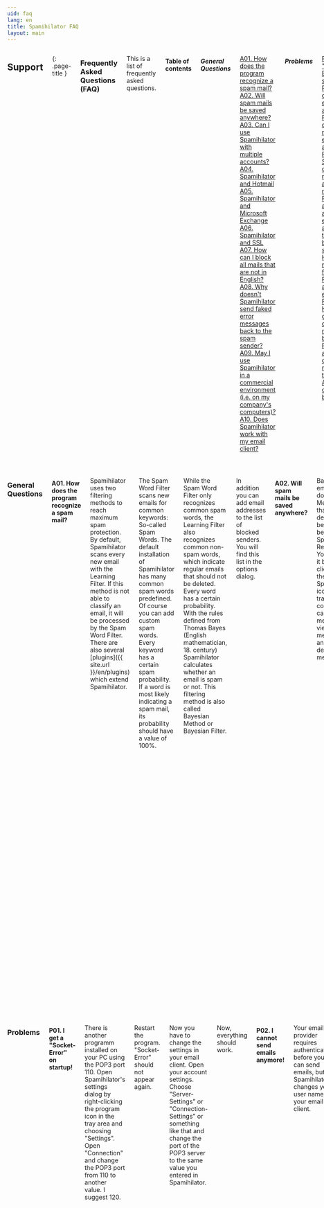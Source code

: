 ```yaml
---
uid: faq
lang: en
title: Spamihilator FAQ
layout: main
---
```


<div class="row">
<div class="twelve columns" markdown="1">

## Support
{: .page-title }

### Frequently Asked Questions (FAQ)

This is a list of frequently asked questions.

#### Table of contents

##### General Questions

[A01. How does the program recognize a spam mail?](#a01)  
[A02. Will spam mails be saved anywhere?](#a02)  
[A03. Can I use Spamihilator with multiple accounts?](#a03)  
[A04. Spamihilator and Hotmail](#a04)  
[A05. Spamihilator and Microsoft Exchange](#a05)  
[A06. Spamihilator and SSL](#a06)  
[A07. How can I block all mails that are not in English?](#a07)  
[A08. Why doesn't Spamihilator send faked error messages back to the spam sender?](#a08)  
[A09. May I use Spamihilator in a commercial environment (i.e. on my company's computers)?](#a09)  
[A10. Does Spamihilator work with my email client?](#a10)  

##### Problems

[P01. I get a "Socket-Error" on startup!](#p01)  
[P02. I cannot send emails anymore!](#p02)  
[P03. I cannot receive emails anymore!](#p03)  
[P04. Spamihilator doesn’t recognize any spam mail](#p04)  
[P05. I accidentally added an email address to the list of blocked senders. How can I remove it from there?](#p05)  
[P06. I accidentally emptied the Recycle Bin. How can I get a certain message back?](#p06)  
[P07. I accidentally deleted a mail from the Training Area. How can I get it back?](#p07)  

</div>
</div>

<div class="row">
<div class="twelve columns">
<hr>
</div>
</div>

<div class="row">
<div class="twelve columns" markdown="1">

### General Questions

#### <a id="a01"></a>A01. How does the program recognize a spam mail?

Spamihilator uses two filtering methods to reach maximum spam protection. By default,
Spamihilator scans every new email with the Learning Filter. If this method is not
able to classify an email, it will be processed by the Spam Word Filter.
There are also several [plugins]({{ site.url }}/en/plugins) which extend Spamihilator.

The Spam Word Filter scans new emails for common keywords: So-called Spam Words.
The default installation of Spamihilator has many common spam words predefined. Of
course you can add custom spam words. Every keyword has a certain spam probability.
If a word is most likely indicating a spam mail, its probability should have a value of 100%.

While the Spam Word Filter only recognizes common spam words, the Learning Filter
also recognizes common non-spam words, which indicate regular emails that should
not be deleted. Every word has a certain probability. With the rules defined from
Thomas Bayes (English mathematician, 18. century) Spamihilator calculates whether an
email is spam or not. This filtering method is also called Bayesian Method or Bayesian Filter.

In addition you can add email addresses to the list of blocked senders. You will
find this list in the options dialog.

#### <a id="a02"></a>A02. Will spam mails be saved anywhere?

Basically all emails will be downloaded. Messages, that are declared to
be spam, will be saved in Spamihilator's Recycle Bin. You can open it by
right-clicking on the Spamihilator icon in your tray. Of course you
can undelete messages, view messages and finally delete messages.

Spamihilator takes care of the recycle bin's content size. Old messages will be
deleted automatically.

#### <a id="a03"></a>A03. Can I use Spamihilator with multiple accounts?

Yes. The Setup Wizard automatically configures all accounts. Click on
"Start/Programs/Spamihilator/Setup-Wizard" to set up each account.

If the Setup Wizard doesn't find one of your accounts you will have to
configure it manually. Please read the help files:  
<http://wiki.spamihilator.com/doku.php?id=en:configclient>

#### <a id="a04"></a>A04. Spamihilator and Hotmail

Spamihilator only supports POP3 and IMAP at this moment. Unfortunately,
Hotmail doesn't work with these protocols.

#### <a id="a05"></a>A05. Spamihilator and Microsoft Exchange

Spamihilator only supports POP3 and IMAP at this moment. You have to configure your
Microsoft Exchange-Server to use one of these protocols.

#### <a id="a06"></a>A06. Spamihilator and SSL

Spamihilator support secure connections over TLS/SSL. Enable the option "Automatically use SSL/TLS
if available" in Spamihilator's settings window ("Connections/SSL/TLS"). The program will
automatically try to establish a secure connection. If this does not work, Spamihilator will
use an unencrypted connection.

Older versions of Spamihilator (before 0.9.8) do not support SSL. Please disable
this feature in your mail client or [download]({{ site.url }}/en/download) the
latest program version.

#### <a id="a07"></a>A07. How can I block all mails which are not in English?

Use the Training Area frequently and mark all messages which are not English
as Spam and the other ones as Non-spam. Eventually the program will learn
to differentiate between English and other languages and so it will be able
to block all foreign mails.

#### <a id="a08"></a>A08. Why doesn’t Spamihilator send faked error messages back to the spam sender?

It seems to be a nice idea to send faked error messages back to the spam sender,
so that he might think the respective mail account does not exist or that his
own account will get jammed. Unfortunately this is considered counterproductive,
for the following reasons:

1. Most spam senders use their mail accounts only once, just to send a few spam mails.
   After that they delete these accounts. Sending faked error messages would produce
   further error messages which will be sent back to you.
2. Usually spam senders fake their email addresses or even use the ones of other
   Internet users. Hence, faked error messages could get into the mailboxes of innocent people!
3. You cannot thoroughly fake an error message. Spam senders could find out that the
   message is faked and, thus, that there is a real person behind your mail address.

#### <a id="a09"></a>A09. May I use Spamihilator in a commercial environment (i.e. on my company's computers)?

Spamihilator is Freeware and, thus, you can use it on your private computer or on
any computer at your company for free. You don’t have to pay anything. You can find
more information in the [Spamihilator License](#).

#### <a id="a10"></a>A10. Does Spamihilator work with my email client?

Basically, Spamihilator works with all email clients supporting POP3 or IMAP.
The Setup Wizard is able to configure the following programs automatically:
Outlook 2000/XP/2003/Express, Eudora, Mozilla Thunderbird, IncrediMail, Pegasus Mail, Phoenix Mail and Opera.

Grundsätzlich funktioniert Spamihilator mit jedem E-Mail-Programm, das POP3 oder IMAP verwendet.
Der Setup-Assistent von Spamihilator kann folgende Programme automatisch konfigurieren:
Outlook 2000/XP/2003/Express, Eudora, Mozilla Thunderbird, IncrediMail, Pegasus Mail, Phoenix Mail und Opera.

Other mail clients have to be configured manually. Please have a look at the
[online help]({{ site.url }}/de/help).

</div>
</div>

<div class="row">
<div class="twelve columns">
<hr>
</div>
</div>

<div class="row">
<div class="twelve columns" markdown="1">

### Problems

#### <a id="p01"></a>P01. I get a "Socket-Error" on startup!

There is another programm installed on your PC using the POP3 port 110. Open
Spamihilator's settings dialog by right-clicking the program icon in the tray area
and choosing "Settings". Open "Connection" and change the POP3 port from 110 to
another value. I suggest 120.

Restart the program. "Socket-Error" should not appear again.

Now you have to change the settings in your email client. Open your account
settings. Choose "Server-Settings" or "Connection-Settings" or something like that
and change the port of the POP3 server to the same value you entered in Spamihilator.

Now, everything should work.

#### <a id="p02"></a>P02. I cannot send emails anymore!

Your email provider requires authentication before you can send emails, but
Spamihilator changes your user name in your email client.

In Outlook you can enable the authentication as follows:
Launch Outlook and open your account settings. Choose your email account from
the list and click on "Properties". Open the "Server" pane and enable the
option "Server-Authentication" (below). Click on the "Settings" button. Enter
your right user name and your right password. Close the dialog by clicking on OK.

In Eudora you cannot specify an extra username for outgoing connections. You have to
follow the advices of Qualcomm:  
<http://www.eudora.com/techsupport/kb/2107hq.html>

#### <a id="p03"></a>P03. I cannot receive emails anymore!

Please make sure, that the "Secure Password Authentication" is disabled in
the account settings of your email client, since Spamihilator doesn't support the
AUTH command yet.

Maybe you have a Firewall installed. Please make sure that it doesn't prevent
Spamihilator to fully access the Internet. The program should be able to act as a
local mail server, too.

On some systems the email client is not able to resolve the address of the local POP3
server "localhost". In this case, open the email client's account settings and change
the POP3 server from "localhost" to "127.0.0.1" (without quotation marks).

#### <a id="p04"></a>P04. Spamihilator doesn’t recognize any spam mail

Please make sure that your email client is configured properly. If you're downloading
messages and the yellow status window does not show up, you have to configure your email
client manually.

You can either use the Setup Wizard (Start/Programs/Spamihilator/Setup-Wizard) or
configure your client by hand. Therefore read the [help files](http://www.spamihilator.com/en/help/configclient).

Furthermore make sure, that the spam filters are not disabled. Open Spamihilator's
settings dialog and click on "Filter-Properties". Enable all filters (such as
the Learning Filter and the Spam Word Filter).

#### <a id="p05"></a>P05. I accidentally added an email address to the list of blocked senders. How can I remove it from there?

Right click Spamihilator's main icon in the tray area in the right bottom
corner of your screen. Choose "Settings" from the menu to open Spamihilator's
settings window. Click "Blocked Senders" in the list view on the left and then
select the address you want to remove in the list view on the right. Delete
it via the "Delete" button.

#### <a id="p06"></a>P06. I accidentally emptied the Recycle Bin. How can I get a certain message back?

The Recycle Bin is the last resort for mails deleted by Spamihilator. It
works just like the Windows Recycle Bin or your real bin beneath your desk:
If you empty it all items will be lost forever. You cannot restore a
message from an empty Recycle Bin.

There is a real chance a copy of the mail you're looking for is still in the
Training Area. If you find it there you can save it to your hard drive by
clicking "File/Save as...".

#### <a id="p07"></a>P07. I accidentally deleted a mail from the Training Area. How can I get it back?

Please note that the Training Area just saves a copy of every incoming mail.
The real message is either in Spamihilator's Recycle Bin (if it has been declared
as Spam before) or in your mail client's inbox.

</div>
</div>
